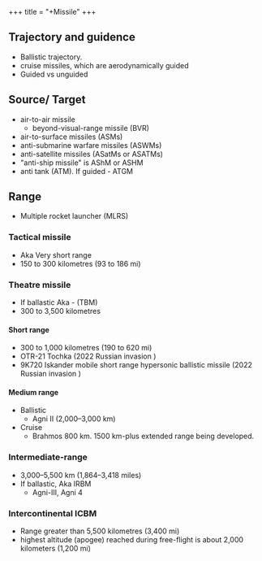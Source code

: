 +++
title = "+Missile"
+++

## Trajectory and guidence
- Ballistic trajectory.
- cruise missiles, which are aerodynamically guided
- Guided vs unguided

## Source/ Target
- air-to-air missile
  - beyond-visual-range missile (BVR)
- air-to-surface missiles (ASMs)
- anti-submarine warfare missiles (ASWMs)
- anti-satellite missiles (ASatMs or ASATMs)
- "anti-ship missile" is AShM or ASHM
- anti tank (ATM). If guided - ATGM

## Range
- Multiple rocket launcher (MLRS)

### Tactical missile
- Aka Very short range
- 150 to 300 kilometres (93 to 186 mi)

### Theatre missile
- If ballastic Aka - (TBM)
- 300 to 3,500 kilometres

#### Short range
- 300 to 1,000 kilometres (190 to 620 mi)
- OTR-21 Tochka  (2022 Russian invasion )
- 9K720 Iskander  mobile short range hypersonic ballistic missile  (2022 Russian invasion )

#### Medium range
- Ballistic
  - Agni II (2,000–3,000 km)
- Cruise
  - Brahmos 800 km. 1500 km-plus extended range being developed.

### Intermediate-range
- 3,000–5,500 km (1,864–3,418 miles)
- If ballastic, Aka IRBM
  - Agni-III, Agni 4

### Intercontinental ICBM
- Range greater than 5,500 kilometres (3,400 mi)
- highest altitude (apogee) reached during free-flight is about 2,000 kilometers (1,200 mi)

